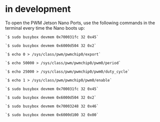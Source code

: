 # in development

To open the PWM Jetson Nano Ports, use the following commands in the terminal every time the Nano boots up:

    `$ sudo busybox devmem 0x700031fc 32 0x45`

    `$ sudo busybox devmem 0x6000d504 32 0x2`

    `$ echo 0 > /sys/class/pwm/pwmchip0/export`

    `$ echo 50000 > /sys/class/pwm/pwmchip0/pwm0/period`

    `$ echo 25000 > /sys/class/pwm/pwmchip0/pwm0/duty_cycle`

    `$ echo 1 > /sys/class/pwm/pwmchip0/pwm0/enable`

    `$ sudo busybox devmem 0x700031fc 32 0x45`

    `$ sudo busybox devmem 0x6000d504 32 0x2`

    `$ sudo busybox devmem 0x70003248 32 0x46`

    `$ sudo busybox devmem 0x6000d100 32 0x00`
